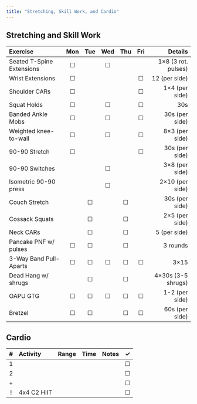 ```yaml
---
title: "Stretching, Skill Work, and Cardio"
---
```


## Stretching and Skill Work

| Exercise                  | Mon | Tue | Wed | Thu | Fri | Details               |
|:------------|:-:|:-:|:-:|:-:|:-:|----------:|
| Seated T-Spine Extensions | ☐   |     | ☐   |     |     | 1×8 (3 rot. pulses)   |
| Wrist Extensions          | ☐   |     |     |     | ☐   | 12 (per side)         |
| Shoulder CARs             | ☐   |     |     |     | ☐   | 1×4 (per side)        |
| Squat Holds               | ☐   |     | ☐   |     | ☐   | 30s                   |
| Banded Ankle Mobs         | ☐   |     | ☐   |     | ☐   | 30s (per side)        |
| Weighted knee-to-wall     | ☐   |     | ☐   |     | ☐   | 8×3 (per side)        |
| 90-90 Stretch             | ☐   |     |     |     | ☐   | 30s (per side)        |
| 90-90 Switches            |     |     | ☐   |     |     | 3×8 (per side)        |
| Isometric 90-90 press     |     |     | ☐   |     |     | 2×10 (per side)       |
| Couch Stretch             |     | ☐   |     | ☐   |     | 30s (per side)        |
| Cossack Squats            |     | ☐   |     | ☐   |     | 2×5 (per side)        |
| Neck CARs                 |     | ☐   |     | ☐   |     | 5 (per side)          |
| Pancake PNF w/ pulses     | ☐   | ☐   |     | ☐   |     | 3 rounds              |
| 3-Way Band Pull-Aparts    | ☐   | ☐   | ☐   | ☐   | ☐   | 3×15                  |
| Dead Hang w/ shrugs       |     | ☐   |     | ☐   |     | 4×30s (3-5 shrugs)    |
| OAPU GTG                  | ☐   | ☐   | ☐   | ☐   | ☐   | 1-2 (per side)        |
| Bretzel                   | ☐   | ☐   |     | ☐   | ☐   | 60s (per side)        |

## Cardio

| # | Activity      | Range | Time  | Notes                               | ✓ |
|:-:|:--------------|:------|:------|:------------------------------------|:-:|
| 1 |               |       |       |                                     | ☐ |
| 2 |               |       |       |                                     | ☐ |
| + |               |       |       |                                     | ☐ |
| ! | 4x4 C2 HIIT   |       |       |                                     | ☐ |
